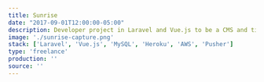 ```yaml
---
title: Sunrise
date: "2017-09-01T12:00:00-05:00"
description: Developer project in Laravel and Vue.js to be a CMS and ticket manager for the management of the Insurance Portfolio.
image: './sunrise-capture.png'
stack: ['Laravel', 'Vue.js', 'MySQL', 'Heroku', 'AWS', 'Pusher']
type: 'freelance'
production: ''
source: '' 
---
```


